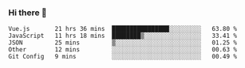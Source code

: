 ### Hi there 👋

<!--
**xin-code/Xin-code** is a ✨ _special_ ✨ repository because its `README.md` (this file) appears on your GitHub profile.

Here are some ideas to get you started:
<!--START_SECTION:waka-->
```text
Vue.js       21 hrs 36 mins  ████████████████░░░░░░░░░   63.80 % 
JavaScript   11 hrs 18 mins  ████████▒░░░░░░░░░░░░░░░░   33.41 % 
JSON         25 mins         ▒░░░░░░░░░░░░░░░░░░░░░░░░   01.25 % 
Other        12 mins         ░░░░░░░░░░░░░░░░░░░░░░░░░   00.63 % 
Git Config   9 mins          ░░░░░░░░░░░░░░░░░░░░░░░░░   00.49 % 
```
<!--END_SECTION:waka-->
